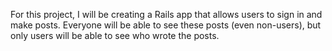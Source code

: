 For this project, I will be creating a Rails app that allows users to sign in and make posts. Everyone will be able to see these posts (even non-users), but only users will be able to see who wrote the posts.
